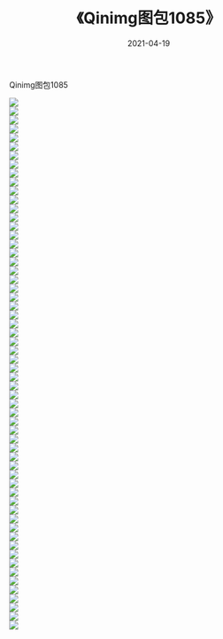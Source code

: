 ﻿---
layout: post
title:  《Qinimg图包1085》
date:   2021-04-19
img: http://imgx.orgx.ga/Qinimg图包/Qinimg图包1085/000.jpg
categories: [美女, 清纯, 唯美]
---

Qinimg图包1085

 ![](http://imgx.orgx.ga/Qinimg图包/Qinimg图包1085/001.jpg) <br>![](http://imgx.orgx.ga/Qinimg图包/Qinimg图包1085/002.jpg) <br>![](http://imgx.orgx.ga/Qinimg图包/Qinimg图包1085/003.jpg) <br>![](http://imgx.orgx.ga/Qinimg图包/Qinimg图包1085/004.jpg) <br>![](http://imgx.orgx.ga/Qinimg图包/Qinimg图包1085/005.jpg) <br>![](http://imgx.orgx.ga/Qinimg图包/Qinimg图包1085/006.jpg) <br>![](http://imgx.orgx.ga/Qinimg图包/Qinimg图包1085/007.jpg) <br>![](http://imgx.orgx.ga/Qinimg图包/Qinimg图包1085/008.jpg) <br>![](http://imgx.orgx.ga/Qinimg图包/Qinimg图包1085/009.jpg) <br>![](http://imgx.orgx.ga/Qinimg图包/Qinimg图包1085/010.jpg) <br>![](http://imgx.orgx.ga/Qinimg图包/Qinimg图包1085/011.jpg) <br>![](http://imgx.orgx.ga/Qinimg图包/Qinimg图包1085/012.jpg) <br>![](http://imgx.orgx.ga/Qinimg图包/Qinimg图包1085/013.jpg) <br>![](http://imgx.orgx.ga/Qinimg图包/Qinimg图包1085/014.jpg) <br>![](http://imgx.orgx.ga/Qinimg图包/Qinimg图包1085/015.jpg) <br>![](http://imgx.orgx.ga/Qinimg图包/Qinimg图包1085/016.jpg) <br>![](http://imgx.orgx.ga/Qinimg图包/Qinimg图包1085/017.jpg) <br>![](http://imgx.orgx.ga/Qinimg图包/Qinimg图包1085/018.jpg) <br>![](http://imgx.orgx.ga/Qinimg图包/Qinimg图包1085/019.jpg) <br>![](http://imgx.orgx.ga/Qinimg图包/Qinimg图包1085/020.jpg) <br>![](http://imgx.orgx.ga/Qinimg图包/Qinimg图包1085/021.jpg) <br>![](http://imgx.orgx.ga/Qinimg图包/Qinimg图包1085/022.jpg) <br>![](http://imgx.orgx.ga/Qinimg图包/Qinimg图包1085/023.jpg) <br>![](http://imgx.orgx.ga/Qinimg图包/Qinimg图包1085/024.jpg) <br>![](http://imgx.orgx.ga/Qinimg图包/Qinimg图包1085/025.jpg) <br>![](http://imgx.orgx.ga/Qinimg图包/Qinimg图包1085/026.jpg) <br>![](http://imgx.orgx.ga/Qinimg图包/Qinimg图包1085/027.jpg) <br>![](http://imgx.orgx.ga/Qinimg图包/Qinimg图包1085/028.jpg) <br>![](http://imgx.orgx.ga/Qinimg图包/Qinimg图包1085/029.jpg) <br>![](http://imgx.orgx.ga/Qinimg图包/Qinimg图包1085/030.jpg) <br>![](http://imgx.orgx.ga/Qinimg图包/Qinimg图包1085/031.jpg) <br>![](http://imgx.orgx.ga/Qinimg图包/Qinimg图包1085/032.jpg) <br>![](http://imgx.orgx.ga/Qinimg图包/Qinimg图包1085/033.jpg) <br>![](http://imgx.orgx.ga/Qinimg图包/Qinimg图包1085/034.jpg) <br>![](http://imgx.orgx.ga/Qinimg图包/Qinimg图包1085/035.jpg) <br>![](http://imgx.orgx.ga/Qinimg图包/Qinimg图包1085/036.jpg) <br>![](http://imgx.orgx.ga/Qinimg图包/Qinimg图包1085/037.jpg) <br>![](http://imgx.orgx.ga/Qinimg图包/Qinimg图包1085/038.jpg) <br>![](http://imgx.orgx.ga/Qinimg图包/Qinimg图包1085/039.jpg) <br>![](http://imgx.orgx.ga/Qinimg图包/Qinimg图包1085/040.jpg) <br>![](http://imgx.orgx.ga/Qinimg图包/Qinimg图包1085/041.jpg) <br>![](http://imgx.orgx.ga/Qinimg图包/Qinimg图包1085/042.jpg) <br>![](http://imgx.orgx.ga/Qinimg图包/Qinimg图包1085/043.jpg) <br>![](http://imgx.orgx.ga/Qinimg图包/Qinimg图包1085/044.jpg) <br>![](http://imgx.orgx.ga/Qinimg图包/Qinimg图包1085/045.jpg) <br>![](http://imgx.orgx.ga/Qinimg图包/Qinimg图包1085/046.jpg) <br>![](http://imgx.orgx.ga/Qinimg图包/Qinimg图包1085/047.jpg) <br>![](http://imgx.orgx.ga/Qinimg图包/Qinimg图包1085/048.jpg) <br>![](http://imgx.orgx.ga/Qinimg图包/Qinimg图包1085/049.jpg) <br>![](http://imgx.orgx.ga/Qinimg图包/Qinimg图包1085/050.jpg) <br>![](http://imgx.orgx.ga/Qinimg图包/Qinimg图包1085/051.jpg) <br>![](http://imgx.orgx.ga/Qinimg图包/Qinimg图包1085/052.jpg) <br>![](http://imgx.orgx.ga/Qinimg图包/Qinimg图包1085/053.jpg) <br>![](http://imgx.orgx.ga/Qinimg图包/Qinimg图包1085/054.jpg) <br>![](http://imgx.orgx.ga/Qinimg图包/Qinimg图包1085/055.jpg) <br>![](http://imgx.orgx.ga/Qinimg图包/Qinimg图包1085/056.jpg) <br>![](http://imgx.orgx.ga/Qinimg图包/Qinimg图包1085/057.jpg) <br>![](http://imgx.orgx.ga/Qinimg图包/Qinimg图包1085/058.jpg) <br>![](http://imgx.orgx.ga/Qinimg图包/Qinimg图包1085/059.jpg) <br>![](http://imgx.orgx.ga/Qinimg图包/Qinimg图包1085/060.jpg) <br>